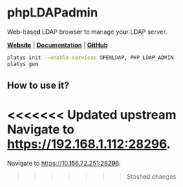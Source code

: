 # phpLDAPadmin

Web-based LDAP browser to manage your LDAP server. 

**[Website](https://phpldapadmin.sourceforge.net/wiki/index.php/Main_Page)** | **[Documentation](https://phpldapadmin.sourceforge.net/wiki/index.php/Main_Page)** | **[GitHub](https://github.com/leenooks/phpLDAPadmin)**

```bash
platys init --enable-services OPENLDAP, PHP_LDAP_ADMIN
platys gen
```

## How to use it?

<<<<<<< Updated upstream
Navigate to <https://192.168.1.112:28296>.
=======
Navigate to <https://10.156.72.251:28296>.
>>>>>>> Stashed changes

